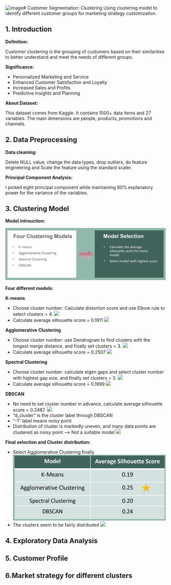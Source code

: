 ![image](https://github.com/CrystalWang2002/Customer_Clustering/assets/147997879/bf48f1fe-f6b5-4d32-919a-043bb0c1c131)# Customer Segmentation: Clustering
Using clustering model to identify different customer groups for marketing strategy customization.

## 1. Introduction

**Definition:**

Customer clustering is the grouping of customers based on their similarities to better understand and meet the needs of different groups.

**Significance:**
- Personalized Marketing and Service
- Enhanced Customer Satisfaction and Loyalty
- Increased Sales and Profits
- Predictive Insights and Planning

**About Dataset:**

This dataset comes from Kaggle. It contains 1000+ data items and 27 variables. The main dimensions are people, products, promotions and channels.

## 2. Data Preprocessing

**Data cleaning:** 

Delete NULL value, change the data types, drop outliers, do feature engineering and Scale the feature using the standard scaler.

**Principal Component Analysis:**

I picked eight principal component while maintaining 80% explanatory power for the variance of the variables.

## 3. Clustering Model

**Model introuction:**

![](1.jpg)

**Four different models:**

**K-means**
- Choose cluster number: Calculate distortion score and use Elbow rule to select clusters = 4.
![](2.jpg)
- Calculate average silhouette score = 0.1911
![](3.jpg)

**Agglomerative Clustering**
- Choose cluster number: use Dendrogram to find clusters with the longest merge distance, and finally set clusters = 3.
![](4.jpg)
- Calculate average silhouette score = 0.2507
![](5.jpg)

**Spectral Clustering**
- Choose cluster number: calculate eigen gaps and select cluster number with highest gap size, and finally set clusters = 3.
![](6.jpg)
- Calculate average silhouette score = 0.1999
![](7.jpg)

**DBSCAN**
- No need to set cluster number in advance, calculate average silhouette score = 0.2487.
![](8.jpg)
- “d_cluster” is the cluster label through DBSCAN
- “-1” label means noisy point
- Distribution of cluster is markedly uneven, and many data points are clustered as noisy point --> Not a suitable model
![](9.jpg)

**Final selection and Cluster distribution:**
- Select Agglomerative Clustering finally
![](10.jpg)
- The clusters seem to be fairly distributed
![](11.jpg)

## 4. Exploratory Data Analysis



## 5. Customer Profile



## 6.Market strategy for different clusters








